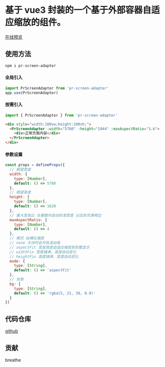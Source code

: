# 基于 vue3 封装的一个基于外部容器自适应缩放的组件。

[在线预览](https://pryun.vip/pr-screen-adapter/)

## 使用方法

```bash
npm i pr-screen-adapter
```

#### 全局引入

```js
import PrScreenAdapter from 'pr-screen-adapter'
app.use(PrScreenAdapter)
```

#### 按需引入

```js
import { PrScreenAdapter } from 'pr-screen-adapter'
```

```html
<div style="width:100vw;height:100vh;">
  <PrScreenAdapter :width="5760" :height="1944" :maxAspectRatio="3.6">
    <div>正常页面内容</div>
  </PrScreenAdapter>
</div>
```

#### 参数设置

```js
const props = defineProps({
  // 期望宽度
  width: {
    type: [Number],
    default: () => 5760
  },
  // 期望高度
  height: {
    type: [Number],
    default: () => 1620
  },
  // 最大宽高比 在基数内自动校准宽度 以达到充满两边
  maxAspectRatio: {
    type: [Number],
    default: () => 4
  },
  // 模式 纵横比缩放
  // none 关闭时会开启滚动条
  // aspectFit 宽度高度自适应缩放到完整显示
  // widthFix 宽度铺满，高度自动变化
  // heightFix 高度铺满，宽度自动变化
  mode: {
    type: [String],
    default: () => 'aspectFit'
  },
  // 背景
  bg: {
    type: [String],
    default: () => 'rgba(5, 21, 39, 0.9)'
  }
})
```

## 代码仓库

[github](https://github.com/breathe97/pr-screen-adapter)

## 贡献

breathe
